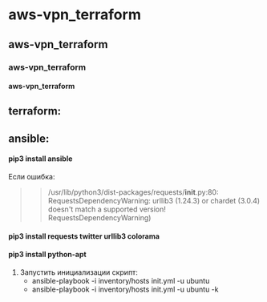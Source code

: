 # aws-vpn_terraform
## aws-vpn_terraform
### aws-vpn_terraform
#### aws-vpn_terraform

## terraform:

## ansible: 
#### pip3 install ansible
Если ошибка:
> > /usr/lib/python3/dist-packages/requests/__init__.py:80: RequestsDependencyWarning: urllib3 (1.24.3) or chardet (3.0.4) doesn't match a supported version! RequestsDependencyWarning)

#### pip3 install requests twitter urllib3 colorama
#### pip3 install python-apt

1. Запустить инициализации скрипт:
   * ansible-playbook -i inventory/hosts init.yml -u ubuntu
   * ansible-playbook -i inventory/hosts init.yml -u ubuntu -k
